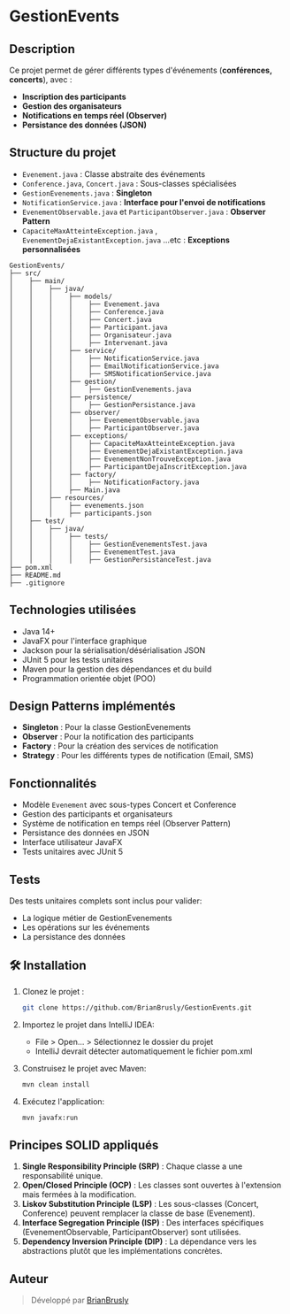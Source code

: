 # GestionEvents

##  Description
Ce projet permet de gérer différents types d'événements (**conférences, concerts**), avec :
- **Inscription des participants**
- **Gestion des organisateurs**
- **Notifications en temps réel (Observer)**
- **Persistance des données (JSON)**

##  Structure du projet
- `Evenement.java` : Classe abstraite des événements
- `Conference.java`, `Concert.java` : Sous-classes spécialisées
- `GestionEvenements.java` : **Singleton**
- `NotificationService.java` : **Interface pour l'envoi de notifications**
- `EvenementObservable.java` et `ParticipantObserver.java` : **Observer Pattern**
- `CapaciteMaxAtteinteException.java` , `EvenementDejaExistantException.java` ...etc : **Exceptions personnalisées**

```
GestionEvents/
├── src/
│    ├── main/
│    │    ├── java/
│    │    │    ├── models/
│    │    │    │    ├── Evenement.java
│    │    │    │    ├── Conference.java
│    │    │    │    ├── Concert.java
│    │    │    │    ├── Participant.java
│    │    │    │    ├── Organisateur.java
│    │    │    │    ├── Intervenant.java
│    │    │    ├── service/
│    │    │    │    ├── NotificationService.java
│    │    │    │    ├── EmailNotificationService.java
│    │    │    │    ├── SMSNotificationService.java
│    │    │    ├── gestion/
│    │    │    │    ├── GestionEvenements.java
│    │    │    ├── persistence/
│    │    │    │    ├── GestionPersistance.java
│    │    │    ├── observer/
│    │    │    │    ├── EvenementObservable.java
│    │    │    │    ├── ParticipantObserver.java
│    │    │    ├── exceptions/
│    │    │    │    ├── CapaciteMaxAtteinteException.java
│    │    │    │    ├── EvenementDejaExistantException.java
│    │    │    │    ├── EvenementNonTrouveException.java
│    │    │    │    ├── ParticipantDejaInscritException.java
│    │    │    ├── factory/
│    │    │    │    ├── NotificationFactory.java
│    │    │    ├── Main.java
│    │    ├── resources/
│    │    │    ├── evenements.json
│    │    │    ├── participants.json
│    ├── test/
│    │    ├── java/
│    │    │    ├── tests/
│    │    │    │    ├── GestionEvenementsTest.java
│    │    │    │    ├── EvenementTest.java
│    │    │    │    ├── GestionPersistanceTest.java
├── pom.xml
├── README.md
├── .gitignore
```

##  Technologies utilisées

- Java 14+
- JavaFX pour l'interface graphique
- Jackson pour la sérialisation/désérialisation JSON
- JUnit 5 pour les tests unitaires
- Maven pour la gestion des dépendances et du build
- Programmation orientée objet (POO)

##  Design Patterns implémentés

- **Singleton** : Pour la classe GestionEvenements
- **Observer** : Pour la notification des participants
- **Factory** : Pour la création des services de notification
- **Strategy** : Pour les différents types de notification (Email, SMS)

##  Fonctionnalités

-  Modèle `Evenement` avec sous-types Concert et Conference
-  Gestion des participants et organisateurs
-  Système de notification en temps réel (Observer Pattern)
-  Persistance des données en JSON
-  Interface utilisateur JavaFX
-  Tests unitaires avec JUnit 5

##  Tests

Des tests unitaires complets sont inclus pour valider:
- La logique métier de GestionEvenements
- Les opérations sur les événements
- La persistance des données

## 🛠️ Installation

1. Clonez le projet :
   ```sh
   git clone https://github.com/BrianBrusly/GestionEvents.git
   ```

2. Importez le projet dans IntelliJ IDEA:
    - File > Open... > Sélectionnez le dossier du projet
    - IntelliJ devrait détecter automatiquement le fichier pom.xml

3. Construisez le projet avec Maven:
   ```sh
   mvn clean install
   ```

4. Exécutez l'application:
   ```sh
   mvn javafx:run
   ```

##  Principes SOLID appliqués

1. **Single Responsibility Principle (SRP)** : Chaque classe a une responsabilité unique.
2. **Open/Closed Principle (OCP)** : Les classes sont ouvertes à l'extension mais fermées à la modification.
3. **Liskov Substitution Principle (LSP)** : Les sous-classes (Concert, Conference) peuvent remplacer la classe de base (Evenement).
4. **Interface Segregation Principle (ISP)** : Des interfaces spécifiques (EvenementObservable, ParticipantObserver) sont utilisées.
5. **Dependency Inversion Principle (DIP)** : La dépendance vers les abstractions plutôt que les implémentations concrètes.

##  Auteur

> Développé par [BrianBrusly](https://github.com/BrianBrusly)
